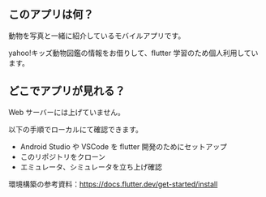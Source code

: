 ## このアプリは何？

動物を写真と一緒に紹介しているモバイルアプリです。

yahoo!キッズ動物図鑑の情報をお借りして、flutter 学習のため個人利用しています。

## どこでアプリが見れる？

Web サーバーには上げていません。

以下の手順でローカルにて確認できます。

- Android Studio や VSCode を flutter 開発のためにセットアップ
- このリポジトリをクローン
- エミュレータ、シミュレータを立ち上げ確認

環境構築の参考資料：https://docs.flutter.dev/get-started/install